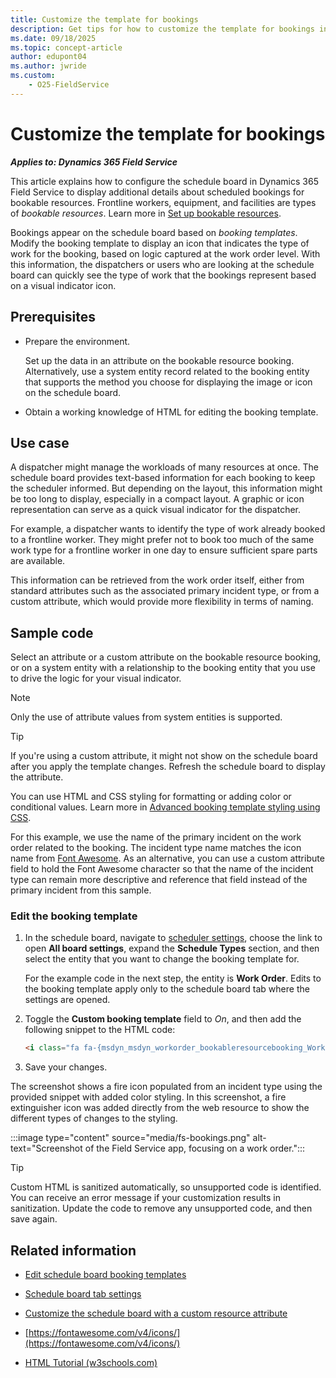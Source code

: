 ```yaml
---
title: Customize the template for bookings
description: Get tips for how to customize the template for bookings in solutions with Dynamics 365 Field Service.
ms.date: 09/18/2025
ms.topic: concept-article
author: edupont04
ms.author: jwride
ms.custom:
    - O25-FieldService
---
```

# Customize the template for bookings

***Applies to: Dynamics 365 Field Service***

This article explains how to configure the schedule board in Dynamics 365 Field Service to display additional details about scheduled bookings for bookable resources. Frontline workers, equipment, and facilities are types of *bookable resources*. Learn more in [Set up bookable resources](/dynamics365/field-service/set-up-bookable-resources).

Bookings appear on the schedule board based on *booking templates*. Modify the booking template to display an icon that indicates the type of work for the booking, based on logic captured at the work order level. With this information, the dispatchers or users who are looking at the schedule board can quickly see the type of work that the bookings represent based on a visual indicator icon.

## Prerequisites

- Prepare the environment.

  Set up the data in an attribute on the bookable resource booking. Alternatively, use a system entity record related to the booking entity that supports the method you choose for displaying the image or icon on the schedule board.

- Obtain a working knowledge of HTML for editing the booking template.

## Use case

A dispatcher might manage the workloads of many resources at once. The schedule board provides text-based information for each booking to keep the scheduler informed. But depending on the layout, this information might be too long to display, especially in a compact layout. A graphic or icon representation can serve as a quick visual indicator for the dispatcher.

For example, a dispatcher wants to identify the type of work already booked to a frontline worker. They might prefer not to book too much of the same work type for a frontline worker in one day to ensure sufficient spare parts are available.

This information can be retrieved from the work order itself, either from standard attributes such as the associated primary incident type, or from a custom attribute, which would provide more flexibility in terms of naming.

## Sample code

Select an attribute or a custom attribute on the bookable resource booking, or on a system entity with a relationship to the booking entity that you use to drive the logic for your visual indicator.  

> [!NOTE]
> Only the use of attribute values from system entities is supported.

> [!TIP]
> If you're using a custom attribute, it might not show on the schedule board after you apply the template changes. Refresh the schedule board to display the attribute.  

You can use HTML and CSS styling for formatting or adding color or conditional values. Learn more in [Advanced booking template styling using CSS](/dynamics365/field-service/booking-template#advanced-booking-template-styling-using-css).  

For this example, we use the name of the primary incident on the work order related to the booking. The incident type name matches the icon name from [Font Awesome](https://fontawesome.com/v4/icons/). As an alternative, you can use a custom attribute field to hold the Font Awesome character so that the name of the incident type can remain more descriptive and reference that field instead of the primary incident from this sample.

### Edit the booking template

1. In the schedule board, navigate to [scheduler settings](/dynamics365/field-service/schedule-board-tab-settings), choose the link to open **All board settings**, expand the **Schedule Types** section, and then select the entity that you want to change the booking template for.

    For the example code in the next step, the entity is **Work Order**. Edits to the booking template apply only to the schedule board tab where the settings are opened.
2. Toggle the **Custom booking template** field to *On*, and then add the following snippet to the HTML code:

    ```html
    <i class="fa fa-{msdyn_msdyn_workorder_bookableresourcebooking_WorkOrder.msdyn_primaryincidenttype}"></i>
    ```

3. Save your changes.

The screenshot shows a fire icon populated from an incident type using the provided snippet with added color styling. In this screenshot, a fire extinguisher icon was added directly from the web resource to show the different types of changes to the styling.

:::image type="content" source="media/fs-bookings.png" alt-text="Screenshot of the Field Service app, focusing on a work order.":::

> [!TIP]
> Custom HTML is sanitized automatically, so unsupported code is identified. You can receive an error message if your customization results in sanitization. Update the code to remove any unsupported code, and then save again.

## Related information

- [Edit schedule board booking templates](/dynamics365/field-service/booking-template)

- [Schedule board tab settings](/dynamics365/field-service/schedule-board-tab-settings)

- [Customize the schedule board with a custom resource attribute](/dynamics365/field-service/extend-schedule-board-custom-resource-attribute)

- [https://fontawesome.com/v4/icons/](https://fontawesome.com/v4/icons/)

- [HTML Tutorial (w3schools.com)](https://www.w3schools.com/html/default.asp)

<!-- ## Tags

*Field Service Features:* Schedule Board, Scheduling, Bookings, Resources, Booking templates

*Products:* Dynamics 365 Field Service, O25-FieldService -->
